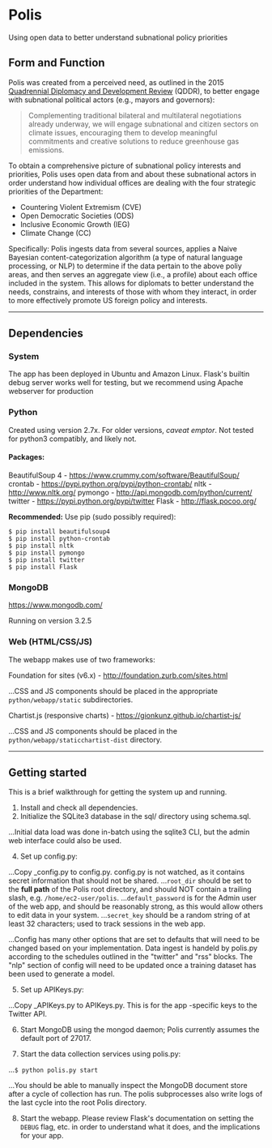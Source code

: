 # Polis

Using open data to better understand subnational policy priorities

## Form and Function

Polis was created from a perceived need, as outlined in the 2015 [Quadrennial Diplomacy and Development Review](http://www.state.gov/s/dmr/qddr/) (QDDR), to better engage with subnational political actors (e.g., mayors and governors):

> Complementing traditional 
bilateral and multilateral negotiations already underway, we 
will engage subnational and citizen sectors on climate  issues, 
encouraging them to develop meaningful commitments and 
creative solutions to reduce greenhouse gas emissions. 

To obtain a comprehensive picture of subnational policy interests and priorities, Polis uses open data from and about these subnational actors in order understand how individual offices are dealing with the four strategic priorities of the Department:

+ Countering Violent Extremism (CVE)
+ Open Democratic Societies (ODS)
+ Inclusive Economic Growth (IEG)
+ Climate Change (CC)

Specifically: Polis ingests data from several sources, applies a Naive Bayesian content-categorization algorithm (a type of natural language processing, or NLP) to determine if the data pertain to the above poliy areas, and then serves an aggregate view (i.e., a profile) about each office included in the system. This allows for diplomats to better understand the needs, constrains, and interests of those with whom they interact, in order to more effectively promote US foreign policy and interests.

---

## Dependencies

### System
The app has been deployed in Ubuntu and Amazon Linux.
Flask's builtin debug server works well for testing, but we recommend using Apache webserver for production

### Python
Created using version 2.7x. For older versions, _caveat emptor_. Not tested for python3 compatibly, and likely not.

#### Packages:
BeautifulSoup 4 - https://www.crummy.com/software/BeautifulSoup/
crontab - https://pypi.python.org/pypi/python-crontab/
nltk - http://www.nltk.org/
pymongo - http://api.mongodb.com/python/current/
twitter - https://pypi.python.org/pypi/twitter
Flask - http://flask.pocoo.org/

**Recommended:** Use pip (sudo possibly required):
```
$ pip install beautifulsoup4
$ pip install python-crontab
$ pip install nltk
$ pip install pymongo
$ pip install twitter
$ pip install Flask
```

### MongoDB

https://www.mongodb.com/

Running on version 3.2.5

### Web (HTML/CSS/JS)

The webapp makes use of two frameworks:

Foundation for sites (v6.x) - http://foundation.zurb.com/sites.html

...CSS and JS components should be placed in the appropriate `python/webapp/static` subdirectories.

Chartist.js (responsive charts) - https://gionkunz.github.io/chartist-js/

...CSS and JS components should be placed in the `python/webapp/staticchartist-dist` directory.

---

## Getting started

This is a brief walkthrough for getting the system up and running.

1. Install and check all dependencies.
2. Initialize the SQLite3 database in the sql/ directory using schema.sql.

...Initial data load was done in-batch using the sqlite3 CLI, but the admin web interface could also be used.

4. Set up config.py:

...Copy \_config.py to config.py. config.py is not watched, as it contains secret information that should not be shared.
...`root_dir` should be set to the **full path** of the Polis root directory, and should NOT contain a trailing slash, e.g. `/home/ec2-user/polis`.
...`default_password` is for the Admin user of the web app, and should be reasonably strong, as this would allow others to edit data in your system.
...`secret_key` should be a random string of at least 32 characters; used to track sessions in the web app.

...Config has many other options that are set to defaults that will need to be changed based on your implementation. Data ingest is handeld by polis.py according to the schedules outlined in the "twitter" and "rss" blocks. The "nlp" section of config will need to be updated once a training dataset has been used to generate a model.

5. Set up APIKeys.py:

...Copy \_APIKeys.py to APIKeys.py. This is for the app -specific keys to the Twitter API.

6. Start MongoDB using the mongod daemon; Polis currently assumes the default port of 27017.

7. Start the data collection services using polis.py:

...`$ python polis.py start`

...You should be able to manually inspect the MongoDB document store after a cycle of collection has run. The polis subprocesses also write logs of the last cycle into the root Polis directory.

8. Start the webapp. Please review Flask's documentation on setting the `DEBUG` flag, etc. in order to understand what it does, and the implications for your app. 

